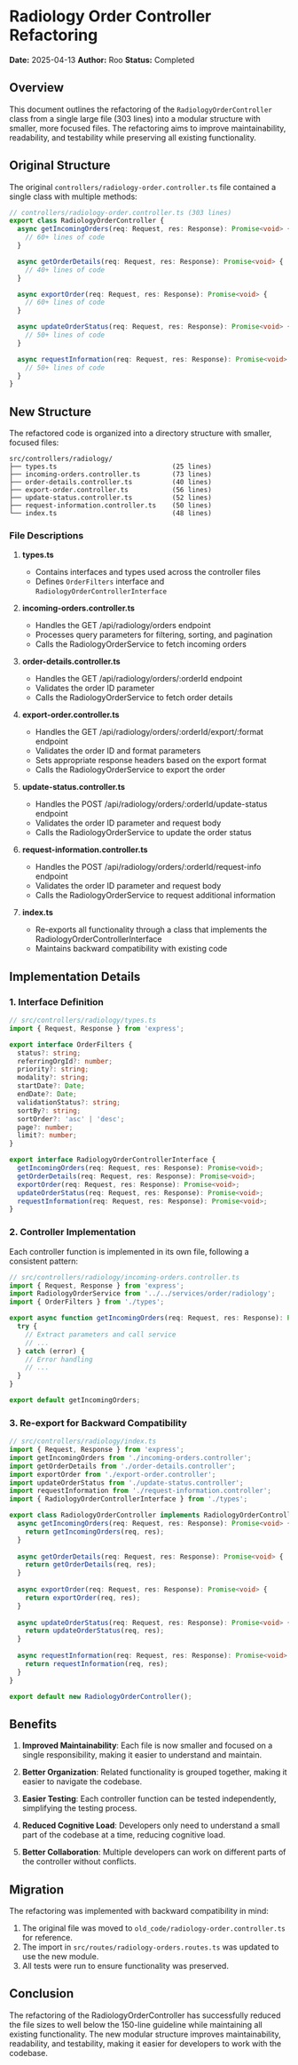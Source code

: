 # Radiology Order Controller Refactoring

**Date:** 2025-04-13
**Author:** Roo
**Status:** Completed

## Overview

This document outlines the refactoring of the `RadiologyOrderController` class from a single large file (303 lines) into a modular structure with smaller, more focused files. The refactoring aims to improve maintainability, readability, and testability while preserving all existing functionality.

## Original Structure

The original `controllers/radiology-order.controller.ts` file contained a single class with multiple methods:

```typescript
// controllers/radiology-order.controller.ts (303 lines)
export class RadiologyOrderController {
  async getIncomingOrders(req: Request, res: Response): Promise<void> {
    // 60+ lines of code
  }

  async getOrderDetails(req: Request, res: Response): Promise<void> {
    // 40+ lines of code
  }

  async exportOrder(req: Request, res: Response): Promise<void> {
    // 60+ lines of code
  }

  async updateOrderStatus(req: Request, res: Response): Promise<void> {
    // 50+ lines of code
  }

  async requestInformation(req: Request, res: Response): Promise<void> {
    // 50+ lines of code
  }
}
```

## New Structure

The refactored code is organized into a directory structure with smaller, focused files:

```
src/controllers/radiology/
├── types.ts                             (25 lines)
├── incoming-orders.controller.ts        (73 lines)
├── order-details.controller.ts          (40 lines)
├── export-order.controller.ts           (56 lines)
├── update-status.controller.ts          (52 lines)
├── request-information.controller.ts    (50 lines)
└── index.ts                             (48 lines)
```

### File Descriptions

1. **types.ts**
   - Contains interfaces and types used across the controller files
   - Defines `OrderFilters` interface and `RadiologyOrderControllerInterface`

2. **incoming-orders.controller.ts**
   - Handles the GET /api/radiology/orders endpoint
   - Processes query parameters for filtering, sorting, and pagination
   - Calls the RadiologyOrderService to fetch incoming orders

3. **order-details.controller.ts**
   - Handles the GET /api/radiology/orders/:orderId endpoint
   - Validates the order ID parameter
   - Calls the RadiologyOrderService to fetch order details

4. **export-order.controller.ts**
   - Handles the GET /api/radiology/orders/:orderId/export/:format endpoint
   - Validates the order ID and format parameters
   - Sets appropriate response headers based on the export format
   - Calls the RadiologyOrderService to export the order

5. **update-status.controller.ts**
   - Handles the POST /api/radiology/orders/:orderId/update-status endpoint
   - Validates the order ID parameter and request body
   - Calls the RadiologyOrderService to update the order status

6. **request-information.controller.ts**
   - Handles the POST /api/radiology/orders/:orderId/request-info endpoint
   - Validates the order ID parameter and request body
   - Calls the RadiologyOrderService to request additional information

7. **index.ts**
   - Re-exports all functionality through a class that implements the RadiologyOrderControllerInterface
   - Maintains backward compatibility with existing code

## Implementation Details

### 1. Interface Definition

```typescript
// src/controllers/radiology/types.ts
import { Request, Response } from 'express';

export interface OrderFilters {
  status?: string;
  referringOrgId?: number;
  priority?: string;
  modality?: string;
  startDate?: Date;
  endDate?: Date;
  validationStatus?: string;
  sortBy?: string;
  sortOrder?: 'asc' | 'desc';
  page?: number;
  limit?: number;
}

export interface RadiologyOrderControllerInterface {
  getIncomingOrders(req: Request, res: Response): Promise<void>;
  getOrderDetails(req: Request, res: Response): Promise<void>;
  exportOrder(req: Request, res: Response): Promise<void>;
  updateOrderStatus(req: Request, res: Response): Promise<void>;
  requestInformation(req: Request, res: Response): Promise<void>;
}
```

### 2. Controller Implementation

Each controller function is implemented in its own file, following a consistent pattern:

```typescript
// src/controllers/radiology/incoming-orders.controller.ts
import { Request, Response } from 'express';
import RadiologyOrderService from '../../services/order/radiology';
import { OrderFilters } from './types';

export async function getIncomingOrders(req: Request, res: Response): Promise<void> {
  try {
    // Extract parameters and call service
    // ...
  } catch (error) {
    // Error handling
    // ...
  }
}

export default getIncomingOrders;
```

### 3. Re-export for Backward Compatibility

```typescript
// src/controllers/radiology/index.ts
import { Request, Response } from 'express';
import getIncomingOrders from './incoming-orders.controller';
import getOrderDetails from './order-details.controller';
import exportOrder from './export-order.controller';
import updateOrderStatus from './update-status.controller';
import requestInformation from './request-information.controller';
import { RadiologyOrderControllerInterface } from './types';

export class RadiologyOrderController implements RadiologyOrderControllerInterface {
  async getIncomingOrders(req: Request, res: Response): Promise<void> {
    return getIncomingOrders(req, res);
  }
  
  async getOrderDetails(req: Request, res: Response): Promise<void> {
    return getOrderDetails(req, res);
  }
  
  async exportOrder(req: Request, res: Response): Promise<void> {
    return exportOrder(req, res);
  }
  
  async updateOrderStatus(req: Request, res: Response): Promise<void> {
    return updateOrderStatus(req, res);
  }
  
  async requestInformation(req: Request, res: Response): Promise<void> {
    return requestInformation(req, res);
  }
}

export default new RadiologyOrderController();
```

## Benefits

1. **Improved Maintainability**: Each file is now smaller and focused on a single responsibility, making it easier to understand and maintain.

2. **Better Organization**: Related functionality is grouped together, making it easier to navigate the codebase.

3. **Easier Testing**: Each controller function can be tested independently, simplifying the testing process.

4. **Reduced Cognitive Load**: Developers only need to understand a small part of the codebase at a time, reducing cognitive load.

5. **Better Collaboration**: Multiple developers can work on different parts of the controller without conflicts.

## Migration

The refactoring was implemented with backward compatibility in mind:

1. The original file was moved to `old_code/radiology-order.controller.ts` for reference.
2. The import in `src/routes/radiology-orders.routes.ts` was updated to use the new module.
3. All tests were run to ensure functionality was preserved.

## Conclusion

The refactoring of the RadiologyOrderController has successfully reduced the file sizes to well below the 150-line guideline while maintaining all existing functionality. The new modular structure improves maintainability, readability, and testability, making it easier for developers to work with the codebase.